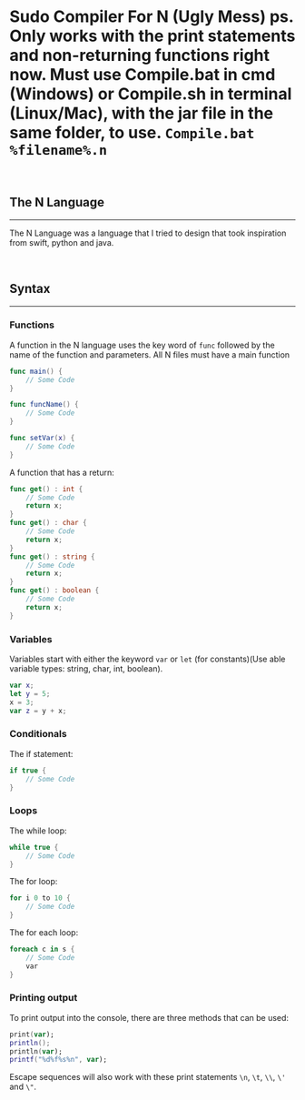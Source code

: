# Sudo Compiler For N (Ugly Mess) ps. Only works with the print statements and non-returning functions right now. Must use Compile.bat in cmd (Windows) or Compile.sh in terminal (Linux/Mac), with the jar file in the same folder, to use. ```Compile.bat %filename%.n```

<br />

## The N Language
---
The N Language was a language that I tried to design that took inspiration from swift, python and java.

<br />

## Syntax
---
### Functions

A function in the N language uses the key word of ```func``` followed by the name of the function and parameters. All N files must have a main function

```swift
func main() {
    // Some Code
}
```

```swift
func funcName() {
    // Some Code
}

func setVar(x) {
    // Some Code
}
```

A function that has a return:

```swift
func get() : int {
    // Some Code
    return x;
}
func get() : char {
    // Some Code
    return x;
}
func get() : string {
    // Some Code
    return x;
}
func get() : boolean {
    // Some Code
    return x;
}
```

### Variables

Variables start with either the keyword ```var``` or ```let``` (for constants)(Use able variable types: string, char, int, boolean).

```swift
var x;
let y = 5;
x = 3;
var z = y + x;
```

### Conditionals

The if statement:

```swift
if true {
    // Some Code
}
```

### Loops

The while loop:

```swift
while true {
    // Some Code
}
```

The for loop:

```swift
for i 0 to 10 {
    // Some Code
}
```

The for each loop:

```cs
foreach c in s {
    // Some Code
    var
}
```

### Printing output

To print output into the console, there are three methods that can be used:

```swift
print(var);
println();
println(var);
printf("%d%f%s%n", var);
```

Escape sequences will also work with these print statements ```\n```, ```\t```, ```\\```, ```\'``` and ```\"```.

